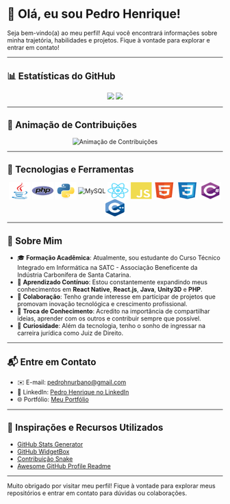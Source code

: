 # 👋 Olá, eu sou Pedro Henrique!

Seja bem-vindo(a) ao meu perfil! Aqui você encontrará informações sobre minha trajetória, habilidades e projetos. Fique à vontade para explorar e entrar em contato!

---

## 📊 Estatísticas do GitHub

<div align="center">
  <img height="180em" src="https://github-readme-stats.vercel.app/api?username=pedrohnurbano&show_icons=true&theme=radical&include_all_commits=true&count_private=true"/>
  <img height="180em" src="https://github-readme-stats.vercel.app/api/top-langs/?username=pedrohnurbano&layout=compact&langs_count=10&theme=radical"/>
</div>

---

## 🐍 Animação de Contribuições

<div align="center">
  <img src="https://github.com/pedrohnurbano/pedrohnurbano/blob/output/github-contribution-snake.svg" alt="Animação de Contribuições">
</div>

---

## 🚀 Tecnologias e Ferramentas

<div align="center">
  <img align="center" alt="Java" height="40" width="50" src="https://raw.githubusercontent.com/devicons/devicon/master/icons/java/java-original.svg">
  <img align="center" alt="PHP" height="40" width="50" src="https://raw.githubusercontent.com/devicons/devicon/master/icons/php/php-original.svg">
  <img align="center" alt="Python" height="40" width="50" src="https://raw.githubusercontent.com/devicons/devicon/master/icons/python/python-original.svg">
  <img align="center" alt="MySQL" height="40" width="50" src="https://cdn.jsdelivr.net/gh/devicons/devicon/icons/mysql/mysql-original.svg">
  <img align="center" alt="React" height="40" width="50" src="https://raw.githubusercontent.com/devicons/devicon/master/icons/react/react-original.svg">
  <img align="center" alt="JavaScript" height="40" width="50" src="https://raw.githubusercontent.com/devicons/devicon/master/icons/javascript/javascript-plain.svg">
  <img align="center" alt="HTML" height="40" width="50" src="https://raw.githubusercontent.com/devicons/devicon/master/icons/html5/html5-original.svg">
  <img align="center" alt="CSS" height="40" width="50" src="https://raw.githubusercontent.com/devicons/devicon/master/icons/css3/css3-original.svg">
  <img align="center" alt="Csharp" height="40" width="50" src="https://raw.githubusercontent.com/devicons/devicon/master/icons/csharp/csharp-original.svg">
  <img align="center" alt="Cplusplus" height="40" width="50" src="https://raw.githubusercontent.com/devicons/devicon/master/icons/cplusplus/cplusplus-original.svg">
</div>

---

## 📝 Sobre Mim

- 🎓 **Formação Acadêmica**: Atualmente, sou estudante do Curso Técnico Integrado em Informática na SATC - Associação Beneficente da Indústria Carbonífera de Santa Catarina.
- 🌱 **Aprendizado Contínuo**: Estou constantemente expandindo meus conhecimentos em **React Native**, **React.js**, **Java**, **Unity3D** e **PHP**.
- 🤝 **Colaboração**: Tenho grande interesse em participar de projetos que promovam inovação tecnológica e crescimento profissional.
- 💬 **Troca de Conhecimento**: Acredito na importância de compartilhar ideias, aprender com os outros e contribuir sempre que possível.
- 🎯 **Curiosidade**: Além da tecnologia, tenho o sonho de ingressar na carreira jurídica como Juiz de Direito.

---

## 📬 Entre em Contato

- ✉️ E-mail: pedrohnurbano@gmail.com  
- 💼 LinkedIn: [Pedro Henrique no LinkedIn](https://www.linkedin.com/in/seu-linkedin)  
- 🌐 Portfólio: [Meu Portfólio](https://seu-portfolio.com)

---

## 🌟 Inspirações e Recursos Utilizados

- [GitHub Stats Generator](https://github-stats.omsimos.com/)
- [GitHub WidgetBox](https://github.com/Jurredr/github-widgetbox)
- [Contribuição Snake](https://github.com/Platane/snk)
- [Awesome GitHub Profile Readme](https://abhisheknaiidu.github.io/awesome-github-profile-readme/)

---

Muito obrigado por visitar meu perfil! Fique à vontade para explorar meus repositórios e entrar em contato para dúvidas ou colaborações.
